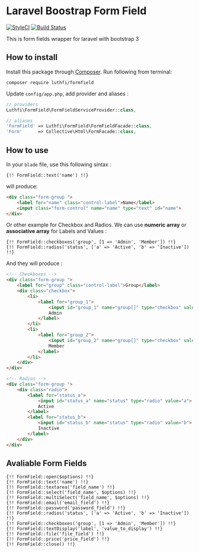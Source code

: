# Laravel Boostrap Form Field
[![StyleCI](https://styleci.io/repos/79648139/shield?branch=master)](https://styleci.io/repos/79648139)
[![Build Status](https://travis-ci.org/nafiesl/FormField.svg?branch=master)](https://travis-ci.org/nafiesl/FormField)

This is form fields wrapper for laravel with bootstrap 3

## How to install
Install this package through [Composer](https://getcomposer.org). Run following from terminal:

```
composer require luthfi/formfield
```

Update `config/app.php`, add provider and aliases :
```php
// providers
Luthfi\FormField\FormFieldServiceProvider::class,

// aliases
'FormField' => Luthfi\FormField\FormFieldFacade::class,
'Form'      => Collective\Html\FormFacade::class,
```

## How to use

In your `blade` file, use this following sintax :
```blade
{!! FormField::text('name') !!}
```

will produce:
```html
<div class="form-group ">
    <label for="name" class="control-label">Name</label>
    <input class="form-control" name="name" type="text" id="name">
</div>
```

Or other example for Checkbox and Radios. We can use **numeric array** or **associative array** for Labels and Values :
```blade
{!! FormField::checkboxes('group', [1 => 'Admin', 'Member']) !!}
{!! FormField::radios('status', ['a' => 'Active', 'b' => 'Inactive']) !!}
```
And they will produce :
```html
<!-- Checkboxes -->
<div class="form-group ">
    <label for="group" class="control-label">Group</label>
    <div class="checkbox">
        <li>
            <label for="group_1">
                <input id="group_1" name="group[]" type="checkbox" value="1">
                Admin
            </label>
        </li>
        <li>
            <label for="group_2">
                <input id="group_2" name="group[]" type="checkbox" value="2">
                Member
            </label>
        </li>
    </div>
</div>

<!-- Radios -->
<div class="form-group ">
    <div class="radio">
        <label for="status_a">
            <input id="status_a" name="status" type="radio" value="a">
            Active
        </label>
        <label for="status_b">
            <input id="status_b" name="status" type="radio" value="b">
            Inactive
        </label>
    </div>
</div>
```
## Avaliable Form Fields

```blade
{!! FormField::open($options) !!}
{!! FormField::text('name') !!}
{!! FormField::textarea('field_name') !!}
{!! FormField::select('field_name', $options) !!}
{!! FormField::multiSelect('field_name', $options) !!}
{!! FormField::email('email_field') !!}
{!! FormField::password('password_field') !!}
{!! FormField::radios('status', ['a' => 'Active', 'b' => 'Inactive']) !!}
{!! FormField::checkboxes('group', [1 => 'Admin', 'Member']) !!}
{!! FormField::textDisplay('label', 'value_to_display') !!}
{!! FormField::file('file_field') !!}
{!! FormField::price('price_field') !!}
{!! FormField::close() !!}
```